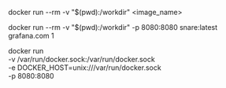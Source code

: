 docker run --rm -v "$(pwd):/workdir" <image_name> <URL> <DEPTH> 

docker run --rm -v "$(pwd):/workdir" -p 8080:8080 snare:latest grafana.com 1

docker run \
  -v /var/run/docker.sock:/var/run/docker.sock \
  -e DOCKER_HOST=unix:///var/run/docker.sock \
  -p 8080:8080 \
  <ton-image>
